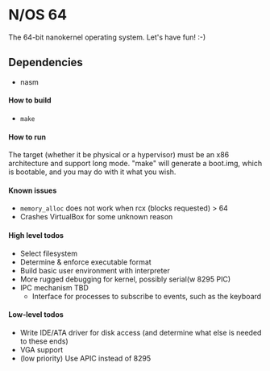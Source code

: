 # N/OS 64

The 64-bit nanokernel operating system.
Let's have fun! :-)

## Dependencies
  - nasm

#### How to build
  - `make`

#### How to run
  The target (whether it be physical or a hypervisor) must be an x86 architecture
  and support long mode. "make" will generate a boot.img, which is bootable, and
  you may do with it what you wish.

#### Known issues
  - `memory_alloc` does not work when rcx (blocks requested) > 64
  - Crashes VirtualBox for some unknown reason

#### High level todos
  - Select filesystem
  - Determine & enforce executable format
  - Build basic user environment with interpreter
  - More rugged debugging for kernel, possibly serial(w 8295 PIC)
  - IPC mechanism TBD
    - Interface for processes to subscribe to events, such as the keyboard

#### Low-level todos
  - Write IDE/ATA driver for disk access (and determine what else is needed to these ends)
  - VGA support
  - (low priority) Use APIC instead of 8295
